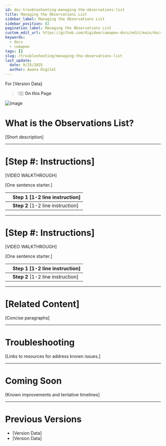 ```yaml
---
id: doc-troubleshooting-managing-the-observations-list
title: Managing the Observations List
sidebar_label: Managing the Observations List
sidebar_position: 82
pagination_label: Managing the Observations List
custom_edit_url: https://github.com/digidem/comapeo-docs/edit/main/docs/troubleshooting/managing-the-observations-list.md
keywords:
  - docs
  - comapeo
tags: []
slug: /troubleshooting/managing-the-observations-list
last_update:
  date: 9/25/2025
  author: Awana Digital
---
```


For [Version Data]


> 👇🏽 **On this Page**


![image](/images/managingtheobservati_0.png)


# What is the Observations List?


[Short description]


---


# [Step #: Instructions]


[VIDEO WALKTHROUGH]


[One sentence starter.]


|   | Step 1 [1-2 line instruction]     |
| - | --------------------------------- |
|   | **Step 2** [1-2 line instruction] |


---


# [Step #: Instructions]


[VIDEO WALKTHROUGH]


[One sentence starter.]


|   | Step 1 [1-2 line instruction]     |
| - | --------------------------------- |
|   | **Step 2** [1-2 line instruction] |


---


# [Related Content]


[Concise paragraphs]


---


# Troubleshooting


[Links to resources for address known issues.]


---


# Coming Soon


[Known improvements and tentative timelines]


---


# Previous Versions

- [Version Data]
- [Version Data]
